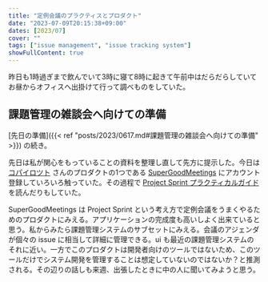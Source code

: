 ```yaml
---
title: "定例会議のプラクティスとプロダクト"
date: "2023-07-09T20:15:38+09:00"
dates: [2023/07]
cover: ""
tags: ["issue management", "issue tracking system"]
showFullContent: true
---
```


昨日も1時過ぎまで飲んでいて3時に寝て8時に起きて午前中はだらだらしていてお昼からオフィスへ出掛けて行って調べものをしていた。

## 課題管理の雑談会へ向けての準備

[先日の準備]({{< ref "posts/2023/0617.md#課題管理の雑談会へ向けての準備" >}}) の続き。

先日は私が関心をもっていることの資料を整理し直して先方に提示した。今日は [コパイロツト](https://copilot.jp/) さんのプロダクトの1つである [SuperGoodMeetings](https://supergoodmeetings.com/) にアカウント登録していろいろ触っていた。その過程で [Project Sprint プラクティカルガイド](https://miro.com/app/board/uXjVMX-zl6s=/) を読んだりもしていた。

SuperGoodMeetings は Project Sprint という考え方で定例会議をうまくやるためのプロダクトにみえる。アプリケーションの完成度も高いしよく出来ていると思う。私からみたら課題管理システムのサブセットにみえる。会議のアジェンダが個々の issue に相当して詳細に管理できる。ui も最近の課題管理システムのそれに近い。一方でこのプロダクトは開発者向けのツールではないため、このツールだけでシステム開発を管理することは想定していないのではないか？と推測される。その辺りの話しも来週、出張したときに中の人に聞いてみようと思う。
